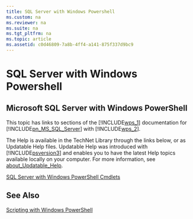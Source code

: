 ```yaml
---
title: SQL Server with Windows Powershell
ms.custom: na
ms.reviewer: na
ms.suite: na
ms.tgt_pltfrm: na
ms.topic: article
ms.assetid: c0d46809-7a8b-4ff4-a141-875f337d9bc9
---
```

# SQL Server with Windows Powershell

## Microsoft SQL Server with Windows PowerShell
This topic has links to sections of the [!INCLUDE[wps_1](../Token/wps_1_md.md)] documentation for [!INCLUDE[pn_MS_SQL_Server](../Token/pn_MS_SQL_Server_md.md)] with [!INCLUDE[wps_2](../Token/wps_2_md.md)].

The Help is available in the TechNet Library through the links below, or as Updatable Help files. Updatable Help was introduced with [!INCLUDE[psversion3](../Token/psversion3_md.md)] and enables you to have the latest Help topics available locally on your computer. For more information, see [about_Updatable_Help](assetId:///10bba75c-f4ac-4ca1-bbf3-8f34dd521ffe).

[SQL Server with Windows PowerShell Cmdlets](assetId:///e0e6d82e-fc57-4f9c-95c3-3bb167580003)

## See Also
[Scripting with Windows PowerShell](../Topic/Scripting-with-Windows-PowerShell.md)

